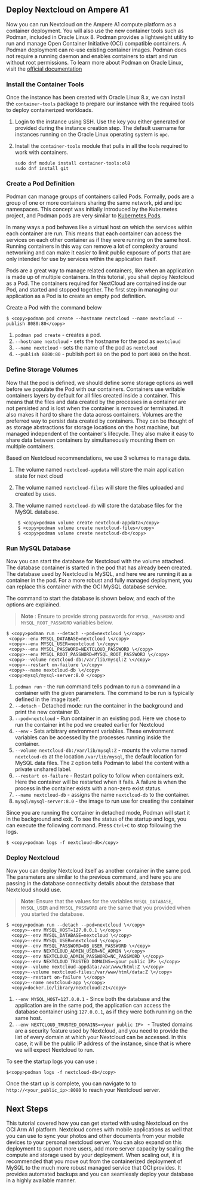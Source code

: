 ## Deploy Nextcloud on Ampere A1 

Now you can run Nextcloud on the Ampere A1 compute platform as a container deployment. You will also use the new container tools such as Podman,  included in Oracle Linux 8. Podman provides a lightweight utility to run and manage Open Container Initiative (OCI) compatible containers. A Podman deployment can re-use existing container images.
Podman does not require a running daemon and enables containers to start and run without root permissions. To learn more about Podman on Oracle Linux, visit the [official documentation](https://docs.oracle.com/en/operating-systems/oracle-linux/podman/index.html)

### Install the Container Tools

Once the instance has been created with Oracle Linux 8.x, we can install the `container-tools` package to prepare our instance with the required tools to deploy containerized workloads.  

1. Login to the instance using SSH. Use the key you either generated or provided during the instance creation step. The default username for instances running on the Oracle Linux operating system is `opc`.

1. Install the `container-tools` module that pulls in all the tools required to work with containers.
    ```
    sudo dnf module install container-tools:ol8
    sudo dnf install git
    ```

<!-- 1. Set SELinux to be in permissive mode so that Podman can easily interact with the host.
    
    >**Note**: This setting is not recommended for production use. However, setting up SELinux policies for containers are outside the scope of this tutorial. For details, see the [official documentation](https://docs.oracle.com/en/operating-systems/oracle-linux/podman/index.html).

    ```
    sudo setenforce 0
    ``` -->

### Create a Pod Definition

Podman can manage groups of containers called Pods. Formally, pods are a group of one or more containers sharing the same network, pid and ipc namespaces. This concept was initially introduced by the Kubernetes project, and Podman pods are very similar to [Kubernetes Pods](https://kubernetes.io/docs/concepts/workloads/pods/). 

In many ways a pod behaves like a virtual host on which the services within each container are run. This means that each container can access the services on each other container as if they were running on the same host. Running containers in this way can remove a lot of complexity around networking and can make it easier to limit public exposure of ports that are only intended for use by services within the application itself. 

Pods are a great way to manage related containers, like when an application is made up of multiple containers.  In this tutorial, you shall deploy Nextcloud as a Pod. The containers required for NextCloud are contained inside our Pod, and started and stopped together. The first step in managing our application as a Pod is to create an empty pod definition.

Create a Pod with the command below 

  ```
  $ <copy>podman pod create --hostname nextcloud --name nextcloud --publish 8080:80</copy>
  ```
    
  1. `podman pod create` - creates a pod.
  2. `--hostname nextcloud` - sets the hostname for the pod as `nextcloud`
  3. `--name nextcloud` - sets the name of the pod as `nextcloud`
  4. `--publish 8080:80` - publish port `80` on the pod to port `8080` on the host.
  
### Define Storage Volumes

Now that the pod is defined, we should define some storage options as well before we populate the Pod with our containers. Containers use writable containers layers by default for all files created inside a container. This means that the files and data created by the processes in a container are not persisted and is lost when the container is removed or terminated. It also makes it hard to share the data across containers. Volumes are the preferred way to persist data created by containers. They can be thought of as storage abstractions for storage locations on the host machine, but  managed independent of the container's lifecycle. They also make it easy to share data between containers by simultaneously mounting them on multiple containers.

Based on Nextcloud recommendations, we use 3 volumes to manage data.
1. The volume named `nextcloud-appdata` will store the main application state for next cloud
1. The volume named `nextcloud-files` will store the files uploaded and created by uses. 
1. The volume named `nextcloud-db` will store the database files for the MySQL database. 
 
    ```
     $ <copy>podman volume create nextcloud-appdata</copy>
     $ <copy>podman volume create nextcloud-files</copy>
     $ <copy>podman volume create nextcloud-db</copy>
    ```

### Run MySQL Database

Now you can start the database for Nextcloud with the volume attached. The database container is started in the pod that has already been created. The database used by Nextcloud is MySQL, and here we are running it as a container in the pod. For a more robust and fully managed deployment, you can replace this container with the OCI MySQL database service. 

The command to start the database is shown below, and each of the options are explained.

  >**Note** : Ensure to provide strong passwords for `MYSQL_PASSWORD` and `MYSQL_ROOT_PASSWORD` variables below.

 ```
 $ <copy>podman run --detach --pod=nextcloud \</copy>
  <copy>--env MYSQL_DATABASE=nextcloud \</copy>
  <copy>--env MYSQL_USER=nextcloud \</copy>
  <copy>--env MYSQL_PASSWORD=NEXTCLOUD_PASSWORD \</copy>
  <copy>--env MYSQL_ROOT_PASSWORD=MYSQL_ROOT_PASSWORD \</copy>
  <copy>--volume nextcloud-db:/var/lib/mysql:Z \</copy>
  <copy>--restart on-failure \</copy>
  <copy>--name nextcloud-db \</copy>
  <copy>mysql/mysql-server:8.0 </copy>
  ```
  1. `podman run` - the run command tells podman to run a command in a container with the given parameters. The command to be run is typically defined in the image itself.
  2. `--detach` - Detached mode: run the container in the background and print the new container ID.
  3. `--pod=nextcloud` - Run container in an existing pod. Here we chose to run the container int he pod we created earlier for Nextcloud
  4. `--env` - Sets arbitrary environment variables. These environment variables can be accessed by the processes running inside the container.
  5. `--volume nextcloud-db:/var/lib/mysql:Z` - mounts the volume named `nextcloud-db` at the location `/var/lib/mysql`, the default location for MySQL data files.  The `Z` option tells Podman to label the content with a private unshared label.
  6. `--restart on-failure` - Restart policy to follow when containers exit. Here the container will be restarted when it fails. A failure is when the process in the container exists with a non-zero exist status.
  7. `--name nextcloud-db` - assigns the name `nextcloud-db` to the container.
  8. `mysql/mysql-server:8.0` - the image to run use for creating the container

Since you are running the container in detached mode, Podman will start it in the background and exit. To see the status of the startup and logs, you can execute the following command. Press `Ctrl+C` to stop following the logs.

```
$ <copy>podman logs -f nextcloud-db</copy>
```


### Deploy Nextcloud

Now you can deploy Nextcloud itself as another container in the same pod.  The parameters are similar to the previous command, and here you are passing in the database connectivity details about the database that Nextcloud should use. 

> **Note**: Ensure that the values for the variables `MYSQL_DATABASE`, `MYSQL_USER` and `MYSQL_PASSWORD` are the same that you provided when you started the database. 

```
$ <copy>podman run --detach --pod=nextcloud \</copy>
  <copy>--env MYSQL_HOST=127.0.0.1 \</copy>
  <copy>--env MYSQL_DATABASE=nextcloud \</copy>
  <copy>--env MYSQL_USER=nextcloud \</copy>
  <copy>--env MYSQL_PASSWORD=DB_USER_PASSWORD \</copy>
  <copy>--env NEXTCLOUD_ADMIN_USER=NC_ADMIN \</copy>
  <copy>--env NEXTCLOUD_ADMIN_PASSWORD=NC_PASSWORD \</copy>
  <copy>--env NEXTCLOUD_TRUSTED_DOMAINS=<your public IP> \</copy>
  <copy>--volume nextcloud-appdata:/var/www/html:Z \</copy>
  <copy>--volume nextcloud-files:/var/www/html/data:Z \</copy>
  <copy>--restart on-failure \</copy>
  <copy>--name nextcloud-app \</copy>
  <copy>docker.io/library/nextcloud:21</copy>
```

 1. `--env MYSQL_HOST=127.0.0.1` - Since both the database and the application are in the same pod, the application can access the database container  using `127.0.0.1`, as if they were both running on the same host.
 2. `--env NEXTCLOUD_TRUSTED_DOMAINS=<your public IP> ` - Trusted domains are a security feature used by Nextcloud, and you need to provide the list of every domain at which your Nextcloud can be accessed. In this case, it will be the public IP address of the instance, since that is where we will expect Nextcloud to run.

 To see the startup logs you can use :

  ```
  $<copy>podman logs -f nextcloud-db</copy>
  ```

Once the start up is complete, you can navigate to to `http://<your_public_ip>:8080` to reach your Nextcloud server. 


## Next Steps

This tutorial covered how you can get started with using Nextcloud on the OCI Arm A1 platform. Nextcloud comes with mobile applications as well that you can use to sync your photos and other documents from your mobile devices to your personal nextcloud server. You can also expand on this deployment to support more users, add more server capacity by scaling the compute and storage used by your deployment. When scaling out, it is recommended that you move out from the containerized deployment of MySQL to the much more robust managed service that OCI provides. It provides automated backups and you can seamlessly deploy your database in a highly available manner. 


